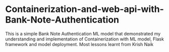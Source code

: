 # Containerization-and-web-api-with-Bank-Note-Authentication
This is a simple Bank Note Authentication ML model that demonstrated my understanding and implementation of Containerization with ML model,  Flask framework and model deployment. Most lessons learnt from Krish Naik
